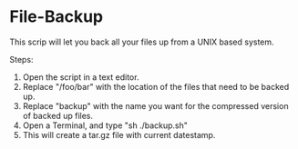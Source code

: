 File-Backup
===========

This scrip will let you back all your files up from a UNIX based system.

Steps:
1) Open the script in a text editor.
2) Replace "/foo/bar" with the location of the files that need to be backed up.
3) Replace "backup" with the name you want for the compressed version of backed up files.
4) Open a Terminal, and type "sh ./backup.sh"
5) This will create a tar.gz file with current datestamp.
